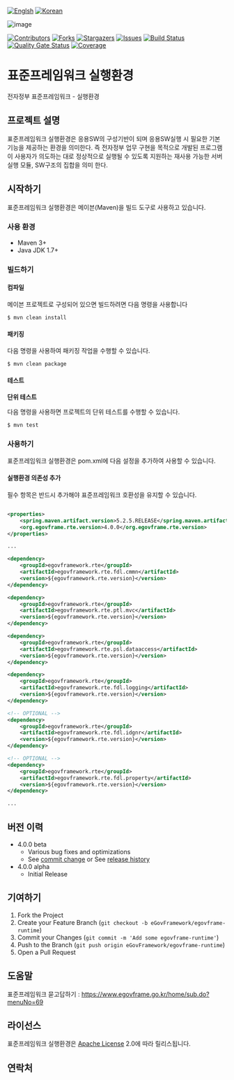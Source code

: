 [![Englsh][language-en-shield]](README.md) 
[![Korean][language-kr-shield]](README.kr.md)

![image](https://user-images.githubusercontent.com/1613812/125195363-365a7d00-e290-11eb-92b5-6cfd5266962e.png)

[![Contributors][contributors-shield]][contributors-url]
[![Forks][forks-shield]][forks-url]
[![Stargazers][stars-shield]][stars-url]
[![Issues][issues-shield]][issues-url]
[![Build Status][build-status-shield]][build-status-url]
[![Quality Gate Status][quality-gate-status-shield]][quality-gate-status-url]
[![Coverage][coverage-shield]][coverage-url]

<!-- ABOUT THE PROJECT -->
# 표준프레임워크 실행환경

전자정부 표준프레임워크 - 실행환경

## 프로젝트 설명

표준프레임워크 실행환경은 응용SW의 구성기반이 되며 응용SW실행 시 필요한 기본 기능을 제공하는 환경을 의미한다. 즉 전자정부 업무 구현을 목적으로 개발된 프로그램이 사용자가 의도하는 대로 정상적으로 실행될 수 있도록 지원하는 재사용 가능한 서버 실행 모듈, SW구조의 집합을 의미 한다.

<!-- GETTING STARTED -->
## 시작하기

표준프레임워크 실행환경은 메이븐(Maven)을 빌드 도구로 사용하고 있습니다.

### 사용 환경

* Maven 3+
* Java JDK 1.7+

### 빌드하기

#### 컴파일

메이븐 프로젝트로 구성되어 있으면 빌드하려면 다음 명령을 사용합니다

```
$ mvn clean install
```

#### 패키징

다음 명령을 사용하여 패키징 작업을 수행할 수 있습니다. 

```
$ mvn clean package
```

#### 테스트

__단위 테스트__

다음 명령을 사용하면 프로젝트의 단위 테스트를 수행할 수 있습니다.

```
$ mvn test
```

### 사용하기

표준프레임워크 실행환경은 pom.xml에 다음 설정을 추가하여 사용할 수 있습니다. 

#### 실행환경 의존성 추가

필수 항목은 반드시 추가해야 표준프레임워크 호환성을 유지할 수 있습니다. 

``` xml

<properties>
    <spring.maven.artifact.version>5.2.5.RELEASE</spring.maven.artifact.version>
    <org.egovframe.rte.version>4.0.0</org.egovframe.rte.version>
</properties>

...

<dependency>
    <groupId>egovframework.rte</groupId>
    <artifactId>egovframework.rte.fdl.cmmn</artifactId>
    <version>${egovframework.rte.version}</version>
</dependency>

<dependency>
    <groupId>egovframework.rte</groupId>
    <artifactId>egovframework.rte.ptl.mvc</artifactId>
    <version>${egovframework.rte.version}</version>
</dependency>

<dependency>
    <groupId>egovframework.rte</groupId>
    <artifactId>egovframework.rte.psl.dataaccess</artifactId>
    <version>${egovframework.rte.version}</version>
</dependency>

<dependency>
    <groupId>egovframework.rte</groupId>
    <artifactId>egovframework.rte.fdl.logging</artifactId>
    <version>${egovframework.rte.version}</version>
</dependency>

<!-- OPTIONAL -->
<dependency>
    <groupId>egovframework.rte</groupId>
    <artifactId>egovframework.rte.fdl.idgnr</artifactId>
    <version>${egovframework.rte.version}</version>
</dependency>

<!-- OPTIONAL -->
<dependency>
    <groupId>egovframework.rte</groupId>
    <artifactId>egovframework.rte.fdl.property</artifactId>
    <version>${egovframework.rte.version}</version>
</dependency>

...

```

## 버전 이력

* 4.0.0 beta
    * Various bug fixes and optimizations
    * See [commit change]() or See [release history]()
* 4.0.0 alpha
    * Initial Release

<!-- CONTRIBUTING -->
## 기여하기

1. Fork the Project
2. Create your Feature Branch (`git checkout -b eGovFramework/egovframe-runtime`)
3. Commit your Changes (`git commit -m 'Add some egovframe-runtime'`)
4. Push to the Branch (`git push origin eGovFramework/egovframe-runtime`)
5. Open a Pull Request

## 도움말

표준프레임워크 묻고답하기 : https://www.egovframe.go.kr/home/sub.do?menuNo=69

## 라이선스

표준프레임워크 실행환경은 [Apache License](https://www.apache.org/licenses/LICENSE-2.0) 2.0에 따라 릴리스됩니다.

## 연락처

<!-- MARKDOWN LINKS & IMAGES -->
[language-kr-shield]: https://img.shields.io/badge/language-Korean-blue.svg?style=flat-square
[language-en-shield]: https://img.shields.io/badge/language-English-red.svg?style=flat-square

[contributors-shield]: https://img.shields.io/github/contributors/eGovFramework/egovframe-runtime.svg?style=flat-square
[contributors-url]: https://github.com/eGovFramework/egovframe-runtime/graphs/contributors
[forks-shield]: https://img.shields.io/github/forks/eGovFramework/egovframe-runtime.svg?style=flat-square
[forks-url]: https://github.com/eGovFramework/egovframe-runtime/network/members
[stars-shield]: https://img.shields.io/github/stars/eGovFramework/egovframe-runtime.svg?style=flat-square
[stars-url]: https://github.com/eGovFramework/egovframe-runtime/stargazers
[issues-shield]: https://img.shields.io/github/issues/eGovFramework/egovframe-runtime.svg?style=flat-square
[issues-url]: https://github.com/eGovFramework/egovframe-runtime/issues
[license-shield]: https://img.shields.io/github/license/eGovFramework/egovframe-runtime.svg?style=flat-square
[license-url]: https://github.com/eGovFramework/egovframe-runtime/blob/master/LICENSE.txt

[build-status-shield]: https://shields.io/travis/openlenalab/egovframe-runtime?style=flat-square
[build-status-url]: https://travis-ci.com/openlenalab/egovframe-runtime
[quality-gate-status-shield]: https://sonarcloud.io/api/project_badges/measure?project=openlenalab_egovframe-runtime&metric=alert_status
[quality-gate-status-url]: https://sonarcloud.io/dashboard?id=openlenalab_egovframe-runtime
[coverage-shield]: https://sonarcloud.io/api/project_badges/measure?project=openlenalab_egovframe-runtime&metric=coverage
[coverage-url]: https://sonarcloud.io/dashboard?id=openlenalab_egovframe-runtime

